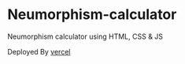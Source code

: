 # Neumorphism-calculator
Neumorphism calculator using HTML, CSS &amp; JS

Deployed By [vercel](https://vercel.app)
